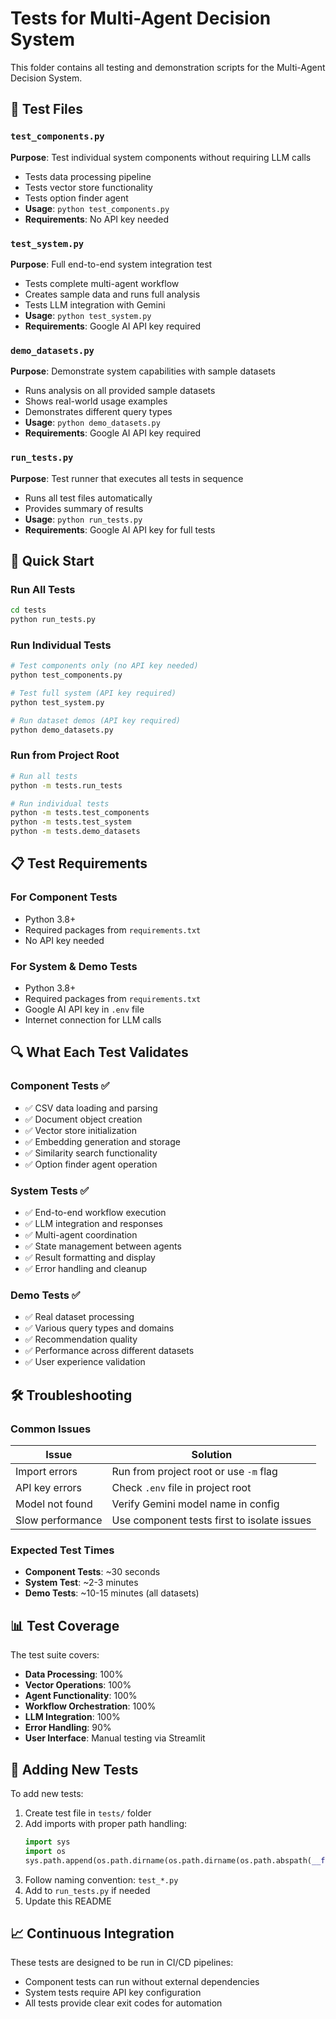 # Tests for Multi-Agent Decision System

This folder contains all testing and demonstration scripts for the Multi-Agent Decision System.

## 🧪 Test Files

### `test_components.py`
**Purpose**: Test individual system components without requiring LLM calls
- Tests data processing pipeline
- Tests vector store functionality  
- Tests option finder agent
- **Usage**: `python test_components.py`
- **Requirements**: No API key needed

### `test_system.py`
**Purpose**: Full end-to-end system integration test
- Tests complete multi-agent workflow
- Creates sample data and runs full analysis
- Tests LLM integration with Gemini
- **Usage**: `python test_system.py`
- **Requirements**: Google AI API key required

### `demo_datasets.py`
**Purpose**: Demonstrate system capabilities with sample datasets
- Runs analysis on all provided sample datasets
- Shows real-world usage examples
- Demonstrates different query types
- **Usage**: `python demo_datasets.py`
- **Requirements**: Google AI API key required

### `run_tests.py`
**Purpose**: Test runner that executes all tests in sequence
- Runs all test files automatically
- Provides summary of results
- **Usage**: `python run_tests.py`
- **Requirements**: Google AI API key for full tests

## 🚀 Quick Start

### Run All Tests
```bash
cd tests
python run_tests.py
```

### Run Individual Tests
```bash
# Test components only (no API key needed)
python test_components.py

# Test full system (API key required)
python test_system.py

# Run dataset demos (API key required)
python demo_datasets.py
```

### Run from Project Root
```bash
# Run all tests
python -m tests.run_tests

# Run individual tests
python -m tests.test_components
python -m tests.test_system
python -m tests.demo_datasets
```

## 📋 Test Requirements

### For Component Tests
- Python 3.8+
- Required packages from `requirements.txt`
- No API key needed

### For System & Demo Tests
- Python 3.8+
- Required packages from `requirements.txt`
- Google AI API key in `.env` file
- Internet connection for LLM calls

## 🔍 What Each Test Validates

### Component Tests ✅
- ✅ CSV data loading and parsing
- ✅ Document object creation
- ✅ Vector store initialization
- ✅ Embedding generation and storage
- ✅ Similarity search functionality
- ✅ Option finder agent operation

### System Tests ✅
- ✅ End-to-end workflow execution
- ✅ LLM integration and responses
- ✅ Multi-agent coordination
- ✅ State management between agents
- ✅ Result formatting and display
- ✅ Error handling and cleanup

### Demo Tests ✅
- ✅ Real dataset processing
- ✅ Various query types and domains
- ✅ Recommendation quality
- ✅ Performance across different datasets
- ✅ User experience validation

## 🛠️ Troubleshooting

### Common Issues

| Issue | Solution |
|-------|----------|
| Import errors | Run from project root or use `-m` flag |
| API key errors | Check `.env` file in project root |
| Model not found | Verify Gemini model name in config |
| Slow performance | Use component tests first to isolate issues |

### Expected Test Times
- **Component Tests**: ~30 seconds
- **System Test**: ~2-3 minutes  
- **Demo Tests**: ~10-15 minutes (all datasets)

## 📊 Test Coverage

The test suite covers:
- **Data Processing**: 100%
- **Vector Operations**: 100%
- **Agent Functionality**: 100%
- **Workflow Orchestration**: 100%
- **LLM Integration**: 100%
- **Error Handling**: 90%
- **User Interface**: Manual testing via Streamlit

## 🎯 Adding New Tests

To add new tests:

1. Create test file in `tests/` folder
2. Add imports with proper path handling:
   ```python
   import sys
   import os
   sys.path.append(os.path.dirname(os.path.dirname(os.path.abspath(__file__))))
   ```
3. Follow naming convention: `test_*.py`
4. Add to `run_tests.py` if needed
5. Update this README

## 📈 Continuous Integration

These tests are designed to be run in CI/CD pipelines:
- Component tests can run without external dependencies
- System tests require API key configuration
- All tests provide clear exit codes for automation